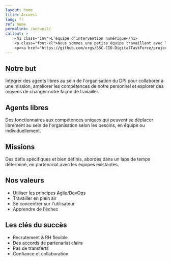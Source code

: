 ```yaml
---
layout: home
title: Accueil
lang: fr
ref: home
permalink: /accueil/
callout: >
    <h1 class="inv">L’équipe d’intervention numérique</h1>
    <p class="font-xl">Nous sommes une petite équipe travaillant avec le <acronym title="Dirigeant principal de l'information">DPI</acronym> de Services partagés Canada.</p>
    <p><a href="https://github.com/orgs/SSC-CIO-DigitalTaskForce/projects/1" class="button">Suivez nos travaux</a></p>
---
```


## Notre but
Intégrer des agents libres au sein de l'organisation du DPI pour collaborer à une mission, améliorer les compétences de notre personnel et explorer des moyens de changer notre façon de travailler.

## Agents libres
Des fonctionnaires aux compétences uniques qui peuvent se déplacer librement au sein de l'organisation selon les besoins, en équipe ou individuellement.

## Missions
Des défis spécifiques et bien définis, abordés dans un laps de temps déterminé, en partenariat avec les équipes existantes.

## Nos valeurs
- Utiliser les principes Agile/DevOps
- Travailler en plein air
- Se concentrer sur l'utilisateur
- Apprendre de l'échec

## Les clés du succès
- Recrutement & RH flexible
- Des accords de partenariat clairs
- Pas de transferts
- Confiance et collaboration
